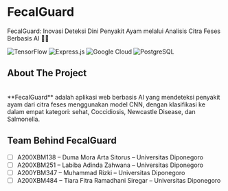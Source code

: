 # FecalGuard

FecalGuard: Inovasi Deteksi Dini Penyakit Ayam melalui Analisis Citra Feses Berbasis AI 🐔🤖

![TensorFlow](https://img.shields.io/badge/TensorFlow-%23FF6F00.svg?style=for-the-badge&logo=TensorFlow&logoColor=white) ![Express.js](https://img.shields.io/badge/express.js-%23404d59.svg?style=for-the-badge&logo=express&logoColor=%2361DAFB) ![Google Cloud](https://img.shields.io/badge/GoogleCloud-%234285F4.svg?style=for-the-badge&logo=google-cloud&logoColor=white) ![PostgreSQL](https://img.shields.io/badge/postgresql-%23336791.svg?style=for-the-badge&logo=postgresql&logoColor=white)


## About The Project
<br />
**FecalGuard** adalah aplikasi web berbasis AI yang mendeteksi penyakit ayam dari citra feses menggunakan model CNN, dengan klasifikasi ke dalam empat kategori: sehat, Coccidiosis, Newcastle Disease, dan Salmonella.
<br />

## Team Behind FecalGuard

- [ ] A200XBM138 – Duma Mora Arta Sitorus – Universitas Diponegoro 
- [ ] A200XBM251 – Labiba Adinda Zahwana – Universitas Diponegoro
- [ ] A200YBM347 – Muhammad Rizki – Universitas Diponegoro
- [ ] A200XBM484 – Tiara Fitra Ramadhani Siregar – Universitas Diponegoro
